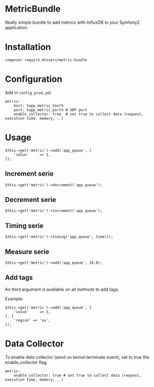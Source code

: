 # MetricBundle

Really simple bundle to add metrics with InfluxDB in your Symfony2 application.

# Installation

```
composer require mtxserv/metric-bundle
```

# Configuration

Add in `config_prod.yml`

```
metric:
    host: %app_metric_host%
    port: %app_metric_port% # UDP port
    enable_collector: true  # set true to collect data (request, execution time, memory, ..)
```

# Usage

```
$this->get('metric')->add('app_queue', [
    'value'     => 1,
]);
```

## Increment serie

```
$this->get('metric')->decrement('app_queue');
```

## Decrement serie

```
$this->get('metric')->increment('app_queue');
```

## Timing serie

```
$this->get('metric')->timing('app_queue', time());
```

## Measure serie

```
$this->get('metric')->add('app_queue', 10.0);
```

## Add tags

An third argument is available on all methods to add tags.

Example:

```
$this->get('metric')->add('app_queue', [
    'value'     => 1,
], [
    'region' => 'eu',
]);
```

# Data Collector

To enable data collector (send on kernel.terminate event), set to true the enable_collector flag.

```
metric:
    enable_collector: true # set true to collect data (request, execution time, memory, ..)
```
